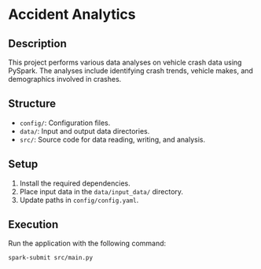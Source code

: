 # Accident Analytics

## Description

This project performs various data analyses on vehicle crash data using PySpark. The analyses include identifying crash trends, vehicle makes, and demographics involved in crashes.

## Structure

- `config/`: Configuration files.
- `data/`: Input and output data directories.
- `src/`: Source code for data reading, writing, and analysis.

## Setup

1. Install the required dependencies.
2. Place input data in the `data/input_data/` directory.
3. Update paths in `config/config.yaml`.

## Execution

Run the application with the following command:

```bash
spark-submit src/main.py

